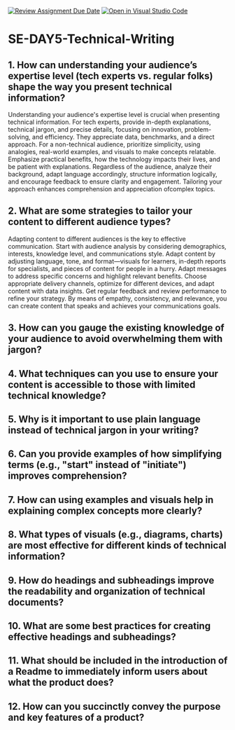 [![Review Assignment Due Date](https://classroom.github.com/assets/deadline-readme-button-22041afd0340ce965d47ae6ef1cefeee28c7c493a6346c4f15d667ab976d596c.svg)](https://classroom.github.com/a/zsAR-pyY)
[![Open in Visual Studio Code](https://classroom.github.com/assets/open-in-vscode-2e0aaae1b6195c2367325f4f02e2d04e9abb55f0b24a779b69b11b9e10269abc.svg)](https://classroom.github.com/online_ide?assignment_repo_id=18436311&assignment_repo_type=AssignmentRepo)
# SE-DAY5-Technical-Writing
## 1. How can understanding your audience’s expertise level (tech experts vs. regular folks) shape the way you present technical information?

Understanding your audience's expertise level is crucial when presenting technical information. For tech experts, provide in-depth explanations, technical jargon, and precise details, focusing on innovation, problem-solving, and efficiency. They appreciate data, benchmarks, and a direct approach. For a non-technical audience, prioritize simplicity, using analogies, real-world examples, and visuals to make concepts relatable. Emphasize practical benefits, how the technology impacts their lives, and be patient with explanations. Regardless of the audience, analyze their background, adapt language accordingly, structure information logically, and encourage feedback to ensure clarity and engagement. Tailoring your approach enhances comprehension and appreciation ofcomplex topics.

## 2. What are some strategies to tailor your content to different audience types?

Adapting content to different audiences is the key to effective communication. Start with audience analysis by considering demographics, interests, knowledge level, and communications style. Adapt content by adjusting language, tone, and format—visuals for learners, in-depth reports for specialists, and pieces of content for people in a hurry. Adapt messages to address specific concerns and highlight relevant benefits. Choose
appropriate delivery channels, optimize for different devices, and adapt content with data insights. Get regular feedback and review performance to refine your strategy. By means of empathy, consistency, and relevance, you can create content that speaks and achieves your communications goals.

## 3. How can you gauge the existing knowledge of your audience to avoid overwhelming them with jargon?

## 4. What techniques can you use to ensure your content is accessible to those with limited technical knowledge?
## 5. Why is it important to use plain language instead of technical jargon in your writing?
## 6. Can you provide examples of how simplifying terms (e.g., "start" instead of "initiate") improves comprehension?
## 7. How can using examples and visuals help in explaining complex concepts more clearly?
## 8. What types of visuals (e.g., diagrams, charts) are most effective for different kinds of technical information?
## 9. How do headings and subheadings improve the readability and organization of technical documents?
## 10. What are some best practices for creating effective headings and subheadings?
## 11. What should be included in the introduction of a Readme to immediately inform users about what the product does?
## 12. How can you succinctly convey the purpose and key features of a product?
